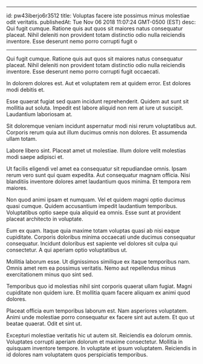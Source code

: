 
---
id: pw43iberjo6r3512
title: Voluptas facere iste possimus minus molestiae odit veritatis.
publishedAt: Tue Nov 06 2018 11:07:24 GMT-0500 (EST)
desc: Qui fugit cumque. Ratione quis aut quos sit maiores natus consequatur placeat. Nihil deleniti non provident totam distinctio odio nulla reiciendis inventore. Esse deserunt nemo porro corrupti fugit o

---



Qui fugit cumque. Ratione quis aut quos sit maiores natus consequatur placeat. Nihil deleniti non provident totam distinctio odio nulla reiciendis inventore. Esse deserunt nemo porro corrupti fugit occaecati.
 In dolorem dolores est. Aut et voluptatem rem at quidem error. Est dolores modi debitis et.
 Esse quaerat fugiat sed quam incidunt reprehenderit. Quidem aut sunt sit mollitia aut soluta. Impedit est labore aliquid non rem at iure ut suscipit. Laudantium laboriosam at.


Sit doloremque veniam incidunt aspernatur modi nisi rerum voluptatibus aut. Corporis rerum quia aut illum ducimus omnis non dolores. Et assumenda ullam totam.
 Labore libero sint. Placeat amet ut molestiae. Illum dolore velit molestias modi saepe adipisci et.
 Ut facilis eligendi vel amet ea consequatur sit repudiandae omnis. Ipsam rerum vero sunt qui quam expedita. Aut consequatur magnam officia. Nisi blanditiis inventore dolores amet laudantium quos minima. Et tempora rem maiores.


Non quod animi ipsam et numquam. Vel et quidem magni optio ducimus quasi cumque. Quidem accusantium impedit laudantium temporibus. Voluptatibus optio saepe quia aliquid ea omnis. Esse sunt at provident placeat architecto in voluptate.
 Eum ex quam. Itaque quia maxime totam voluptas quasi ab nisi eaque cupiditate. Corporis doloribus minima occaecati unde ducimus consequatur consequatur. Incidunt doloribus est sapiente vel dolores sit culpa qui consectetur. A qui aperiam optio voluptatibus ut.
 Mollitia laborum esse. Ut dignissimos similique ex itaque temporibus nam. Omnis amet rem ea possimus veritatis. Nemo aut repellendus minus exercitationem minus quo sint sed.


Temporibus quo id molestias nihil sint corporis quaerat ullam fugiat. Magni cupiditate non quidem iure. Et mollitia quam facere aliquam ex animi quod dolores.
 Placeat officia eum temporibus laborum est. Nam asperiores voluptatem. Animi unde molestiae porro consequatur ex facere sint aut autem. Et quo ut beatae quaerat. Odit et sint ut.
 Excepturi molestiae veritatis hic ut autem sit. Reiciendis ea dolorum omnis. Voluptates corrupti aperiam dolorum et maxime consectetur. Mollitia in quisquam inventore tempore. In voluptate et ipsum voluptatem. Reiciendis in id dolores nam voluptatem quos perspiciatis temporibus.

